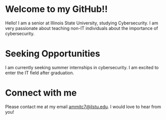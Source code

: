 # Welcome to my GitHub!!
Hello! I am a senior at Illinois State University, studying Cybersecurity. I am very passionate about teaching non-IT individuals about the importance of cybersecurity. 


# Seeking Opportunities
I am currently seeking summer internships in cybersecurity. I am excited to enter the IT field after graduation. 


# Connect with me
Please contact me at my email ammitc7@ilstu.edu. I would love to hear from you!
